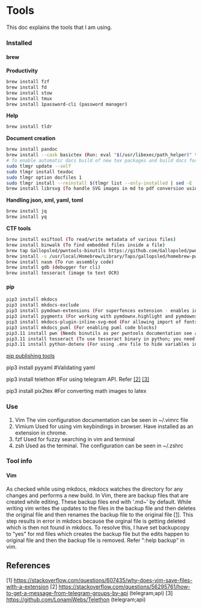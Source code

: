 # Tools
This doc explains the tools that I am using.

### Installed

#### brew

**Productivity**
```bash
brew install fzf
brew install fd
brew install stow
brew install tmux
brew install 1password-cli (password manager)
```

**Help**
```bash
brew install tldr
```

**Document creation**
```bash
brew install pandoc
brew install --cask basictex (Run: eval "$(/usr/libexec/path_helper)" to get the cli tools ready without restarting terminal. Only for zsh and bash users)
# To enable automatic docs build of new tex packages and build docs for current packages
sudo tlmgr update --self
sudo tlmgr install texdoc
sudo tlmgr option docfiles 1
sudo tlmgr install --reinstall $(tlmgr list --only-installed | sed -E 's/i (.*):.*$/\1/')
brew install librsvg (To handle SVG images in md to pdf conversion using pandoc and basictex)
```

**Handling json, xml, yaml, toml**
```bash
brew install jq
brew install yq
```

**CTF tools**
```bash
brew install exiftool (To read/write metadata of various files)
brew install binwalk (To find embedded files inside a file)
brew tap Gallopsled/pwntools-binutils https://github.com/Gallopsled/pwntools-binutils  (Binutils required for pwn tools in python)
brew install -s /usr/local/Homebrew/Library/Taps/gallopsled/homebrew-pwntools-binutils/macos/binutils-amd64.rb
brew install nasm (To run assembly code)
brew install gdb (debugger for cli)
brew install tesseract (image to text OCR)
```

#### pip

```bash
pip3 install mkdocs
pip3 install mkdocs-exclude
pip3 install pymdown-extensions (For superfences extension - enables indented fenced code blocks, this is supported by gfm)
pip3 install pygments (For working with pymdownx.highlight and pymdownx.superfences in mkdocs)
pip3 install mkdocs-plugin-inline-svg-mod (For allowing import of fonts in svg generated by ecalidraw)
pip3 install mkdocs_puml (For enabling puml code blocks)
pip3.11 install pwn (Needs binutils as per pwntools documentation see above)
pip3.11 install tesseract (To use tesseract binary in python; you need to install tesseract with brew first)
pip3.11 install python-dotenv (For using .env file to hide variables in python)
```

[pip publishing tools](../productivity/guides.md#publishing-pip-package)

pip3 install pyyaml #Validating yaml

pip3 install telethon #For using telegram API. Refer [[2]][ext2] [[3]][ext3]

pip3 install pix2tex #For converting math images to latex

### Use

1.  Vim
The vim configuration documentation can be seen in ~/.vimrc file
2.  Vimium
Used for using vim keybindings in browser. Have installed as an extension in chrome.
3.  fzf
Used for fuzzy searching in vim and terminal
4.  zsh
Used as the terminal. The configuration can be seen in ~/.zshrc

### Tool info

#### Vim

As checked while using mkdocs, mkdocs watches the directory for any changes and performs a new build.
In Vim, there are backup files that are created while editing.
These backup files end with '.md~' by default.
While writing vim writes the updates to the files in the backup file and then deletes the original file and then renames the backup file to the original file [[1]][ext1].
This step results in error in mkdocs because the orginal file is getting deleted which is then not found in mkdocs.
To resolve this, I have set backupcopy to "yes" for md files which creates the backup file but the edits happen to original file and then the backup file is removed. Refer ":help backup" in vim.


## References

[1] <https://stackoverflow.com/questions/607435/why-does-vim-save-files-with-a-extension>
[2] <https://stackoverflow.com/questions/56295761/how-to-get-a-message-from-telegram-groups-by-api> (telegram;api)
[3] <https://github.com/LonamiWebs/Telethon> (telegram;api)

[ext1]: https://stackoverflow.com/questions/607435/why-does-vim-save-files-with-a-extension
[ext2]: https://stackoverflow.com/questions/56295761/how-to-get-a-message-from-telegram-groups-by-api (telegram;api)
[ext3]: https://github.com/LonamiWebs/Telethon (telegram;api)
